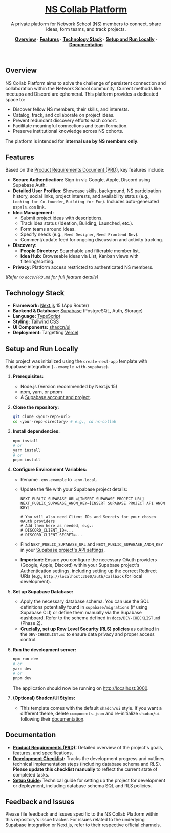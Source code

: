 <a href="https://nscollab.com">
  <h1 align="center">NS Collab Platform</h1>
</a>

<p align="center">
 A private platform for Network School (NS) members to connect, share ideas, form teams, and track projects.
</p>

<p align="center">
  <a href="#overview"><strong>Overview</strong></a> ·
  <a href="#features"><strong>Features</strong></a> ·
  <a href="#technology-stack"><strong>Technology Stack</strong></a> ·
  <a href="#setup-and-run-locally"><strong>Setup and Run Locally</strong></a> ·
  <a href="#documentation"><strong>Documentation</strong></a>
</p>
<br/>

## Overview

NS Collab Platform aims to solve the challenge of persistent connection and collaboration within the Network School community. Current methods like meetups and Discord are ephemeral. This platform provides a dedicated space to:

- Discover fellow NS members, their skills, and interests.
- Catalog, track, and collaborate on project ideas.
- Prevent redundant discovery efforts each cohort.
- Facilitate meaningful connections and team formation.
- Preserve institutional knowledge across NS cohorts.

The platform is intended for **internal use by NS members only**.

## Features

Based on the [Product Requirements Document (PRD)](./docs/PRD.md), key features include:

- **Secure Authentication:** Sign-in via Google, Apple, Discord using Supabase Auth.
- **Detailed User Profiles:** Showcase skills, background, NS participation history, social links, project interests, and availability status (e.g., `Looking for Co-founder`, `Building for Fun`). Includes auto-generated `nspals.com` link.
- **Idea Management:**
  - Submit project ideas with descriptions.
  - Track idea status (Ideation, Building, Launched, etc.).
  - Form teams around ideas.
  - Specify needs (e.g., `Need Designer`, `Need Frontend Dev`).
  - Comment/update feed for ongoing discussion and activity tracking.
- **Discovery:**
  - **People Directory:** Searchable and filterable member list.
  - **Idea Hub:** Browseable ideas via List, Kanban views with filtering/sorting.
- **Privacy:** Platform access restricted to authenticated NS members.

_(Refer to `docs/PRD.md` for full feature details)_

## Technology Stack

- **Framework:** [Next.js](https://nextjs.org/) 15 (App Router)
- **Backend & Database:** [Supabase](https://supabase.com/) (PostgreSQL, Auth, Storage)
- **Language:** [TypeScript](https://www.typescriptlang.org/)
- **Styling:** [Tailwind CSS](https://tailwindcss.com/)
- **UI Components:** [shadcn/ui](https://ui.shadcn.com/)
- **Deployment:** Targetting [Vercel](https://vercel.com/)

## Setup and Run Locally

This project was initialized using the `create-next-app` template with Supabase integration (`--example with-supabase`).

1.  **Prerequisites:**

    - Node.js (Version recommended by Next.js 15)
    - npm, yarn, or pnpm
    - A [Supabase account and project](https://database.new).

2.  **Clone the repository:**

    ```bash
    git clone <your-repo-url>
    cd <your-repo-directory> # e.g., cd ns-collab
    ```

3.  **Install dependencies:**

    ```bash
    npm install
    # or
    yarn install
    # or
    pnpm install
    ```

4.  **Configure Environment Variables:**

    - Rename `.env.example` to `.env.local`.
    - Update the file with your Supabase project details:

      ```dotenv
      NEXT_PUBLIC_SUPABASE_URL=[INSERT SUPABASE PROJECT URL]
      NEXT_PUBLIC_SUPABASE_ANON_KEY=[INSERT SUPABASE PROJECT API ANON KEY]

      # You will also need Client IDs and Secrets for your chosen OAuth providers
      # Add them here as needed, e.g.:
      # DISCORD_CLIENT_ID=...
      # DISCORD_CLIENT_SECRET=...
      ```

    - Find `NEXT_PUBLIC_SUPABASE_URL` and `NEXT_PUBLIC_SUPABASE_ANON_KEY` in your [Supabase project's API settings](https://app.supabase.com/project/_/settings/api).
    - **Important:** Ensure you configure the necessary OAuth providers (Google, Apple, Discord) within your Supabase project's Authentication settings, including setting up the correct Redirect URIs (e.g., `http://localhost:3000/auth/callback` for local development).

5.  **Set up Supabase Database:**

    - Apply the necessary database schema. You can use the SQL definitions potentially found in `supabase/migrations` (if using Supabase CLI) or define them manually via the Supabase dashboard. Refer to the schema defined in `docs/DEV-CHECKLIST.md` (Phase 2).
    - **Crucially, set up Row Level Security (RLS) policies** as outlined in the `DEV-CHECKLIST.md` to ensure data privacy and proper access control.

6.  **Run the development server:**

    ```bash
    npm run dev
    # or
    yarn dev
    # or
    pnpm dev
    ```

    The application should now be running on [http://localhost:3000](http://localhost:3000/).

7.  **(Optional) Shadcn/UI Styles:**
    - This template comes with the default `shadcn/ui` style. If you want a different theme, delete `components.json` and re-initialize `shadcn/ui` following their [documentation](https://ui.shadcn.com/docs/installation/next).

## Documentation

- **[Product Requirements (PRD)](./docs/PRD.md):** Detailed overview of the project's goals, features, and specifications.
- **[Development Checklist](./docs/DEV-CHECKLIST.md):** Tracks the development progress and outlines technical implementation steps (including database schema and RLS). **Please update this checklist manually** to reflect the current state of completed tasks.
- **[Setup Guide](./docs/SETUP-GUIDE.md):** Technical guide for setting up the project for development or deployment, including database schema SQL and RLS policies.

## Feedback and Issues

Please file feedback and issues specific to the NS Collab Platform within this repository's issue tracker. For issues related to the underlying Supabase integration or Next.js, refer to their respective official channels.

